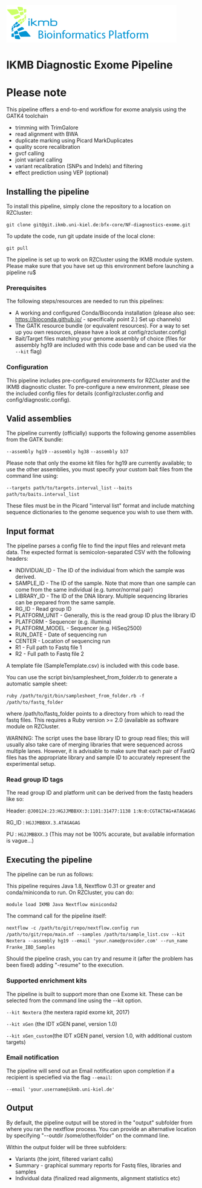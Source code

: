 ![](images/ikmb_bfx_logo.png)

# IKMB Diagnostic Exome Pipeline

# Please note

This pipeline offers a end-to-end workflow for exome analysis using the GATK4 toolchain

- trimming with TrimGalore
- read alignment with BWA
- duplicate marking using Picard MarkDuplicates
- quality score recalibration
- gvcf calling
- joint variant calling
- variant recalibration (SNPs and Indels) and filtering
- effect prediction using VEP (optional)

## Installing the pipeline

To install this pipeline, simply clone the repository to a location on RZCluster:

`git clone git@git.ikmb.uni-kiel.de:bfx-core/NF-diagnostics-exome.git`

To update the code, run git update inside of the local clone:

`git pull`

The pipeline is set up to work on RZCluster using the IKMB module system. Please make sure that you have set up this environment before launching a pipeline ru$

### Prerequisites

The following steps/resources are needed to run this pipelines:
* A working and configured Conda/Bioconda installation (please also see: https://bioconda.github.io/ - specifically point 2.) Set up channels)
* The GATK resource bundle (or equivalent resources). For a way to set up you own resources, please have a look at config/rzcluster.config)
* Bait/Target files matching your genome assembly of choice (files for assembly hg19 are included with this code base and can be used via the `--kit` flag)

### Configuration

This pipeline includes pre-configured environments for RZCluster and the IKMB diagnostic cluster. To pre-configure a new environment, please see the included config files for details (config/rzcluster.config and config/diagnostic.config).

## Valid assemblies

The pipeline currently (officially) supports the following genome assemblies from the GATK bundle:

`--assembly hg19` 
`--assembly hg38`
`--assembly b37`

Please note that only the exome kit files for hg19 are currently available; to use the other assemblies, you must specify your custom bait files from the command line using:

`--targets path/to/targets.interval_list`
`--baits path/to/baits.interval_list`

These files must be in the Picard "interval list" format and include matching sequence dictionaries to the genome sequence you wish to use them with. 

## Input format

The pipeline parses a config file to find the input files and relevant meta data. The expected format is semicolon-separated CSV with the following headers:

  * INDIVIDUAl_ID - The ID of the individual from which the sample was derived.
  * SAMPLE_ID - The ID of the sample. Note that more than one sample can come from the same individual (e.g. tumor/normal pair)
  * LIBRARY_ID - The ID of the DNA library. Multiple sequencing libraries can be prepared from the same sample.
  * RG_ID - Read group ID
  * PLATFORM_UNIT - Generally, this is the read group ID plus the library ID
  * PLATFORM - Sequencer (e.g. illumina)
  * PLATFORM_MODEL - Sequencer (e.g. HiSeq2500)
  * RUN_DATE - Date of sequencing run
  * CENTER - Location of sequencing run
  * R1 - Full path to Fastq file 1
  * R2 - Full path to Fastq file 2

A template file (SampleTemplate.csv) is included with this code base. 

You can use the script bin/samplesheet_from_folder.rb to generate a automatic sample sheet:

`ruby /path/to/git/bin/samplesheet_from_folder.rb -f /path/to/fastq_folder`

where /path/to/fastq_folder points to a directory from which to read the fastq files. This requires a Ruby version >= 2.0 (available as software module on RZCluster.

WARNING: The script uses the base library ID to group read files; this will usually also take care of merging libraries that were sequenced across multiple lanes. However, it is advisable to make sure that each pair of FastQ files has the appropriate library and sample ID to accurately represent the experimental setup. 

### Read group ID tags

The read group ID and platform unit can be derived from the fastq headers like so:

Header: `@J00124:23:HGJJMBBXX:3:1101:31477:1138 1:N:0:CGTACTAG+ATAGAGAG`

RG_ID : `HGJJMBBXX.3.ATAGAGAG`

PU : `HGJJMBBXX.3` (This may not be 100% accurate, but available information is vague...)

## Executing the pipeline

The pipeline can be run as follows:

This pipeline requires Java 1.8, Nextflow 0.31 or greater and conda/miniconda to run. On RZCluster, you can do:

`module load IKMB Java Nextflow miniconda2`

The command call for the pipeline itself:

`nextflow -c /path/to/git/repo/nextflow.config run /path/to/git/repo/main.nf --samples /path/to/sample_list.csv --kit Nextera --assembly hg19 --email 'your.name@provider.com' --run_name Franke_IBD_Samples`

Should the pipeline crash, you can try and resume it (after the problem has been fixed) adding "-resume" to the execution. 

### Supported enrichment kits

The pipeline is built to support more than one Exome kit. These can be selected from the command line using the --kit option.

`--kit Nextera` (the nextera rapid exome kit, 2017)

`--kit xGen` (the IDT xGEN panel, version 1.0)

`--kit xGen_custom`(the IDT xGEN panel, version 1.0, with additional custom targets)

### Email notification

The pipeline will send out an Email notification upon completion if a recipient is speciefied via the flag `--email`:

`--email 'your.username@ikmb.uni-kiel.de'` 

## Output

By default, the pipeline output will be stored in the "output" subfolder from where you ran the nextflow process. You can provide an alternative location 
by specifying "--outdir /some/other/folder" on the command line. 

Within the output folder will be three subfolders:

- Variants (the joint, filtered variant calls)
- Summary - graphical summary reports for Fastq files, libraries and samples
- Individual data (finalized read alignments, alignment statistics etc)
